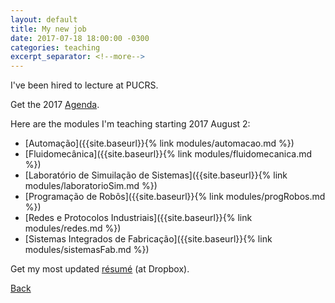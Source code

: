 ```yaml
---
layout: default
title: My new job
date: 2017-07-18 18:00:00 -0300
categories: teaching
excerpt_separator: <!--more-->
---
```

I've been hired to lecture at PUCRS.
<!--more-->
Get the 2017 [Agenda]({{site.url}}/downloads/calendario-graduacao-e-pos-graduacao-2017.pdf).

Here are the modules I'm teaching starting 2017 August 2:

* [Automação]({{site.baseurl}}{% link modules/automacao.md %})
* [Fluidomecânica]({{site.baseurl}}{% link modules/fluidomecanica.md %})
* [Laboratório de Simuilação de Sistemas]({{site.baseurl}}{% link modules/laboratorioSim.md %})
* [Programação de Robôs]({{site.baseurl}}{% link modules/progRobos.md %})
* [Redes e Protocolos Industriais]({{site.baseurl}}{% link modules/redes.md %})
* [Sistemas Integrados de Fabricação]({{site.baseurl}}{% link modules/sistemasFab.md %})

Get my most updated [résumé](https://www.dropbox.com/s/olj5j5pcenrfg2z/Silva_resume.pdf?dl=0) (at Dropbox).

[Back]({{site.url}})
